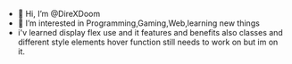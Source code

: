 - 👋 Hi, I’m @DireXDoom
- 👀 I’m interested in Programming,Gaming,Web,learning new things
- i'v learned display flex use and it features and benefits also classes and different style elements hover function still needs to work on but im on it.
<!---
DireXDoom/DireXDoom is a ✨ special ✨ repository because its `README.md` (this file) appears on your GitHub profile.
You can click the Preview link to take a look at your changes.
--->
